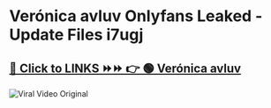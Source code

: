 
 # Verónica avluv Onlyfans Leaked - Update Files i7ugj

## <h2><a href="https://clipsfans.com/Verónica_avluv&ref=git">🔗 Click to LINKS ⏩⏩ 👉 🟢 Verónica avluv </a></h2>

<a href="https://clipsfans.com/Verónica_avluv&ref=git" rel="nofollow" data-target="animated-image.originalLink"><img src="https://i.ibb.co.com/xMMVF88/686577567.gif" alt="Viral Video Original" style="max-width: 100%; display: inline-block;" data-target="animated-image.originalImage"></a>

